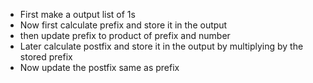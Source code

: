 - First make a output list of 1s
- Now first calculate prefix and store it in the output 
- then update prefix to product of prefix and number
- Later calculate postfix and store it in the output by multiplying by the stored prefix
- Now update the postfix same as prefix